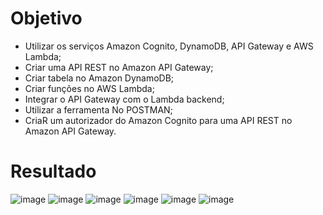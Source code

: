 # Objetivo

- Utilizar os serviços Amazon Cognito, DynamoDB, API Gateway e AWS Lambda;
- Criar uma API REST no Amazon API Gateway;
- Criar tabela no Amazon DynamoDB;
- Criar funções no AWS Lambda;
- Integrar o API Gateway com o Lambda backend;
- Utilizar a ferramenta No POSTMAN;
- CriaR um autorizador do Amazon Cognito para uma API REST no Amazon API Gateway.

# Resultado
![image](https://github.com/user-attachments/assets/c8aab800-2278-4a1a-8491-29b5bbd702ea)
![image](https://github.com/user-attachments/assets/61b43f58-c659-439d-b4ab-0be37dca5624)
![image](https://github.com/user-attachments/assets/812371a1-907d-4d71-a3f9-44e839207208)
![image](https://github.com/user-attachments/assets/b55164b4-454d-4859-9bfa-37befd848087)
![image](https://github.com/user-attachments/assets/7837e9c6-490b-448c-b9e3-5bddaaecc1a5)
![image](https://github.com/user-attachments/assets/77d220e2-804c-4d5e-9226-eed74af41b4f)

